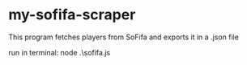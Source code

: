 # my-sofifa-scraper
This program fetches players from SoFifa and exports it in a .json file

run in terminal:
node .\sofifa.js
